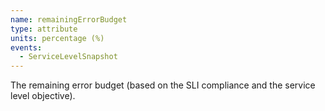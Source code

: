 ```yaml
---
name: remainingErrorBudget
type: attribute
units: percentage (%)
events:
  - ServiceLevelSnapshot
---
```


The remaining error budget (based on the SLI compliance and the service level objective).